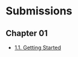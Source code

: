 # Submissions
## Chapter 01
- [1.1. Getting Started](http://github.com/boolYikes/hobbernetes/tree/1.1/log_output)